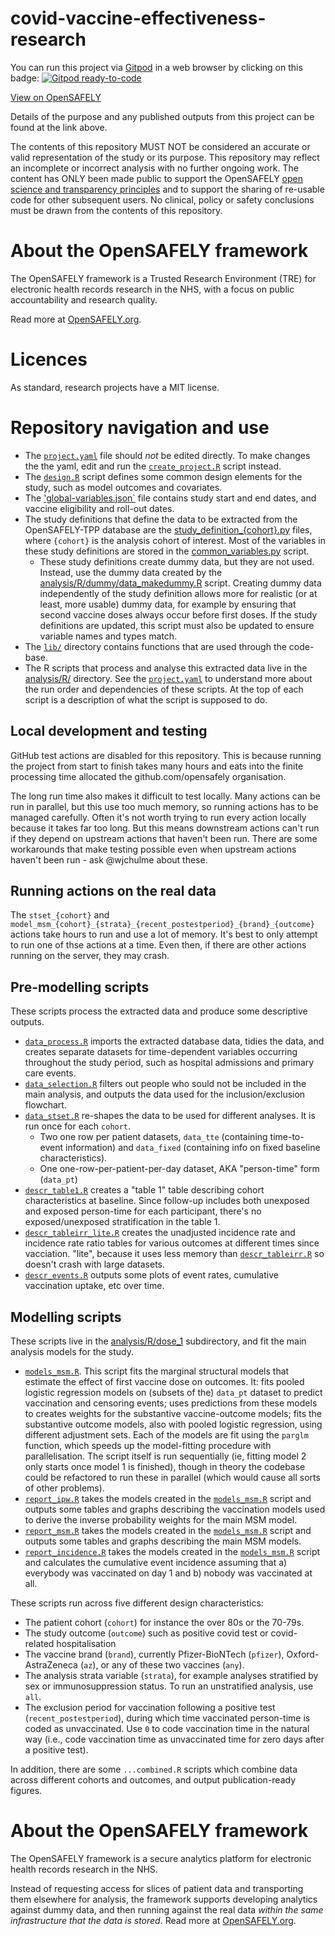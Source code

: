 # covid-vaccine-effectiveness-research

You can run this project via [Gitpod](https://gitpod.io) in a web browser by clicking on this badge: [![Gitpod ready-to-code](https://img.shields.io/badge/Gitpod-ready--to--code-908a85?logo=gitpod)](https://gitpod.io/#https://github.com/covid-vaccine-effectiveness-research)

[View on OpenSAFELY](https://jobs.opensafely.org/repo/https%253A%252F%252Fgithub.com%252Fopensafely%252Fcovid-vaccine-effectiveness-research)

Details of the purpose and any published outputs from this project can be found at the link above.

The contents of this repository MUST NOT be considered an accurate or valid representation of the study or its purpose. 
This repository may reflect an incomplete or incorrect analysis with no further ongoing work.
The content has ONLY been made public to support the OpenSAFELY [open science and transparency principles](https://www.opensafely.org/about/#contributing-to-best-practice-around-open-science) and to support the sharing of re-usable code for other subsequent users.
No clinical, policy or safety conclusions must be drawn from the contents of this repository.

# About the OpenSAFELY framework

The OpenSAFELY framework is a Trusted Research Environment (TRE) for electronic
health records research in the NHS, with a focus on public accountability and
research quality.

Read more at [OpenSAFELY.org](https://opensafely.org).

# Licences
As standard, research projects have a MIT license. 

# Repository navigation and use

* The [`project.yaml`](./project.yaml) file should _not_ be edited directly. To make changes the the yaml, edit and run the [`create_project.R`](./create_project.R) script instead. 
* The [`design.R`](analysis/R/design.R) script defines some common design elements for the study, such as model outcomes and covariates. 
* The ['global-variables.json`](analysis/global-variables.json) file contains study start and end dates, and vaccine eligibility and roll-out dates.
* The study definitions that define the data to be extracted from the OpenSAFELY-TPP database are the [study_definition_{cohort}.py](./analysis/) files, where `{cohort}` is the analysis cohort of interest. Most of the variables in these study definitions are stored in the [common_variables.py](./analysis/common_variables.py) script. 
  * These study definitions create dummy data, but they are not used. Instead, use the dummy data created by the [analysis/R/dummy/data_makedummy.R](./analysis/R/dummy/data_makedummy.R) script. Creating dummy data independently of the study definition allows more for realistic (or at least, more usable) dummy data, for example by ensuring that second vaccine doses always occur before first doses. If the study definitions are updated, this script must also be updated to ensure variable names and types match. 
* The [`lib/`](./lib) directory contains functions that are used through the code-base.
* The R scripts that process and analyse this extracted data live in the [analysis/R/](./analysis/R/) directory. See the [`project.yaml`](./project.yaml) to understand more about the run order and dependencies of these scripts. At the top of each script is a description of what the script is supposed to do. 

## Local development and testing

GitHub test actions are disabled for this repository. This is because running the project from start to finish takes many hours and eats into the finite processing time allocated the github.com/opensafely organisation. 

The long run time also makes it difficult to test locally. Many actions can be run in parallel, but this use too much memory, so running actions has to be managed carefully. Often it's not worth trying to run every action locally because it takes far too long. But this means downstream actions can't run if they depend on upstream actions that haven't been run. There are some workarounds that make testing possible even when upstream actions haven't been run - ask @wjchulme about these.

## Running actions on the real data

The `stset_{cohort}` and `model_msm_{cohort}_{strata}_{recent_postestperiod}_{brand}_{outcome}` actions take hours to run and use a lot of memory. It's best to only attempt to run one of thse actions at a time. Even then, if there are other actions running on the server, they may crash.

## Pre-modelling scripts

These scripts process the extracted data and produce some descriptive outputs.
* [`data_process.R`](./analysis/R/data_process.R) imports the extracted database data, tidies the data, and creates separate datasets for time-dependent variables occurring throughout the study period, such as hospital admissions and primary care events.
* [`data_selection.R`](./analysis/R/data_selection.R) filters out people who sould not be included in the main analysis, and outputs the data used for the inclusion/exclusion flowchart.
* [`data_stset.R`](./analysis/data_stset.R) re-shapes the data to be used for different analyses. It is run once for each `cohort`.
  * Two one row per patient datasets, `data_tte` (containing time-to-event information) and `data_fixed` (containing info on fixed baseline characteristics).
  * One one-row-per-patient-per-day dataset, AKA "person-time" form (`data_pt`)
* [`descr_table1.R`](./analysis/R/descr_table1.R) creates a "table 1" table describing cohort characteristics at baseline. Since follow-up includes both unexposed and exposed person-time for each participant, there's no exposed/unexposed stratification in the table 1. 
* [`descr_tableirr_lite.R`](./analysis/R/descr_tableirr_lite.R) creates the unadjusted incidence rate and incidence rate ratio tables for various outcomes at different times since vacciation. "lite", because it uses less memory than [`descr_tableirr.R`](./analysis/R/descr_tableirr.R) so doesn't crash with large datasets.
* [`descr_events.R`](./analysis/R/descr_table1.R) outputs some plots of event rates, cumulative vaccination uptake, etc over time. 


## Modelling scripts

These scripts live in the [analysis/R/dose_1](./analysis/R/dose_1) subdirectory, and fit the main analysis models for the study.

* [`models_msm.R`](./analysis/dose_1/models_msm.R). This script fits the marginal structural models that estimate the effect of first vaccine dose on outcomes. It: fits pooled logistic regression models on (subsets of the) `data_pt` dataset to predict vaccination and censoring events; uses predictions from these models to creates weights for the substantive vaccine-outcome models; fits the substantive outcome models, also with pooled logistic regression, using different adjustment sets. Each of the models are fit using the `parglm` function, which speeds up the model-fitting procedure with parallelisation. The script itself is run sequentially (ie, fitting model 2 only starts once model 1 is finished), though in theory the codebase could be refactored to run these in parallel (which would cause all sorts of other problems).
* [`report_ipw.R`](./analysis/dose_1/report_ipw.R) takes the models created in the [`models_msm.R`](./analysis/dose_1/models_msm.R) script and outputs some tables and graphs describing the vaccination models used to derive the inverse probability weights for the main MSM model. 
* [`report_msm.R`](./analysis/dose_1/report_msm.R) takes the models created in the [`models_msm.R`](./analysis/dose_1/models_msm.R) script and outputs some tables and graphs describing the main MSM models. 
* [`report_incidence.R`](./analysis/dose_1/report_incidence.R) takes the models created in the [`models_msm.R`](./analysis/dose_1/models_msm.R) script and calculates the cumulative event incidence assuming that a) everybody was vaccinated on day 1 and b) nobody was vaccinated at all.

These scripts run across five different design characteristics:
  * The patient cohort (`cohort`) for instance the over 80s or the 70-79s.
  * The study outcome (`outcome`) such as positive covid test or covid-related hospitalisation
  * The vaccine brand (`brand`), currently Pfizer-BioNTech (`pfizer`), Oxford-AstraZeneca (`az`), or any of these two vaccines (`any`).
  * The analysis strata variable (`strata`), for example analyses stratified by sex or immunosuppression status. To run an unstratified analysis, use `all`.
  * The exclusion period for vaccination following a positive test (`recent_postestperiod`), during which time vaccinated person-time is coded as unvaccinated. Use `0` to code vaccination time in the natural way (i.e., code vaccination time as unvaccinated time for zero days after a positive test).

In addition, there are some `...combined.R` scripts which combine data across different cohorts and outcomes, and output publication-ready figures. 

# About the OpenSAFELY framework

The OpenSAFELY framework is a secure analytics platform for
electronic health records research in the NHS.

Instead of requesting access for slices of patient data and
transporting them elsewhere for analysis, the framework supports
developing analytics against dummy data, and then running against the
real data *within the same infrastructure that the data is stored*.
Read more at [OpenSAFELY.org](https://opensafely.org).
